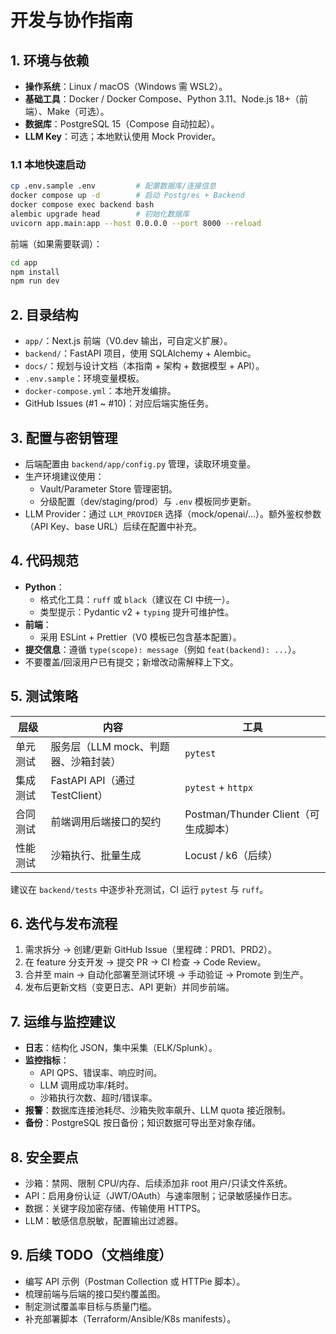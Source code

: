 # 开发与协作指南

## 1. 环境与依赖
- **操作系统**：Linux / macOS（Windows 需 WSL2）。
- **基础工具**：Docker / Docker Compose、Python 3.11、Node.js 18+（前端）、Make（可选）。
- **数据库**：PostgreSQL 15（Compose 自动拉起）。
- **LLM Key**：可选；本地默认使用 Mock Provider。

### 1.1 本地快速启动
```bash
cp .env.sample .env         # 配置数据库/连接信息
docker compose up -d        # 启动 Postgres + Backend
docker compose exec backend bash
alembic upgrade head        # 初始化数据库
uvicorn app.main:app --host 0.0.0.0 --port 8000 --reload
```

前端（如果需要联调）：
```bash
cd app
npm install
npm run dev
```

## 2. 目录结构
- `app/`：Next.js 前端（V0.dev 输出，可自定义扩展）。
- `backend/`：FastAPI 项目，使用 SQLAlchemy + Alembic。
- `docs/`：规划与设计文档（本指南 + 架构 + 数据模型 + API）。
- `.env.sample`：环境变量模板。
- `docker-compose.yml`：本地开发编排。
- GitHub Issues (#1 ~ #10)：对应后端实施任务。

## 3. 配置与密钥管理
- 后端配置由 `backend/app/config.py` 管理，读取环境变量。
- 生产环境建议使用：
  - Vault/Parameter Store 管理密钥。
  - 分级配置（dev/staging/prod）与 `.env` 模板同步更新。
- LLM Provider：通过 `LLM_PROVIDER` 选择（mock/openai/...）。额外鉴权参数（API Key、base URL）后续在配置中补充。

## 4. 代码规范
- **Python**：
  - 格式化工具：`ruff` 或 `black`（建议在 CI 中统一）。
  - 类型提示：Pydantic v2 + `typing` 提升可维护性。
- **前端**：
  - 采用 ESLint + Prettier（V0 模板已包含基本配置）。
- **提交信息**：遵循 `type(scope): message`（例如 `feat(backend): ...`）。
- 不要覆盖/回滚用户已有提交；新增改动需解释上下文。

## 5. 测试策略
| 层级 | 内容 | 工具 |
|------|------|------|
| 单元测试 | 服务层（LLM mock、判题器、沙箱封装） | `pytest` |
| 集成测试 | FastAPI API（通过 TestClient） | `pytest` + `httpx` |
| 合同测试 | 前端调用后端接口的契约 | Postman/Thunder Client（可生成脚本） |
| 性能测试 | 沙箱执行、批量生成 | Locust / k6（后续） |

建议在 `backend/tests` 中逐步补充测试，CI 运行 `pytest` 与 `ruff`。

## 6. 迭代与发布流程
1. 需求拆分 → 创建/更新 GitHub Issue（里程碑：PRD1、PRD2）。
2. 在 feature 分支开发 → 提交 PR → CI 检查 → Code Review。
3. 合并至 main → 自动化部署至测试环境 → 手动验证 → Promote 到生产。
4. 发布后更新文档（变更日志、API 更新）并同步前端。

## 7. 运维与监控建议
- **日志**：结构化 JSON，集中采集（ELK/Splunk）。
- **监控指标**：
  - API QPS、错误率、响应时间。
  - LLM 调用成功率/耗时。
  - 沙箱执行次数、超时/错误率。
- **报警**：数据库连接池耗尽、沙箱失败率飙升、LLM quota 接近限制。
- **备份**：PostgreSQL 按日备份；知识数据可导出至对象存储。

## 8. 安全要点
- 沙箱：禁网、限制 CPU/内存、后续添加非 root 用户/只读文件系统。
- API：启用身份认证（JWT/OAuth）与速率限制；记录敏感操作日志。
- 数据：关键字段加密存储、传输使用 HTTPS。
- LLM：敏感信息脱敏，配置输出过滤器。

## 9. 后续 TODO（文档维度）
- 编写 API 示例（Postman Collection 或 HTTPie 脚本）。
- 梳理前端与后端的接口契约覆盖图。
- 制定测试覆盖率目标与质量门槛。
- 补充部署脚本（Terraform/Ansible/K8s manifests）。

